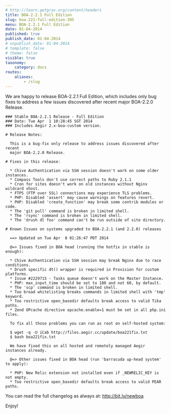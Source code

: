 ```yaml
---
# http://learn.getgrav.org/content/headers
title: BOA-2.2.1 Full Edition
slug: boa-221-full-edition-305
menu: BOA-2.2.1 Full Edition
date: 01-04-2014
published: true
publish_date: 01-04-2014
# unpublish_date: 01-04-2014
# template: false
# theme: false
visible: true
taxonomy:
    category: docs
routes:
    aliases:
        - /slug
---
```


 We are happy to release BOA-2.2.1 Full Edition, which includes only bug fixes to address a few issues discovered after recent major BOA-2.2.0 Release.

 
    ### Stable BOA-2.2.1 Release - Full Edition
    ### Date: Tue Apr  1 10:28:45 SGT 2014
    ### Includes Aegir 2.x-boa-custom version.
    
    # Release Notes:
    
      This is a bug-fix only release to address issues discovered after recent
      major BOA-2.2.0 Release.
    
    # Fixes in this release:
    
      * Chive Authentication via SSH session doesn't work on some older instances.
      * Compass Tools don't use correct paths to Ruby 2.1.1
      * Cron for sites doesn't work on old instances without Nginx wildcard vhost.
      * FTPS (FTP over SSL) connections may experience TLS problems.
      * PHP: Disabled 'assert' may cause warnings on features revert.
      * PHP: Disabled 'create_function' may break some contrib modules or code.
      * The 'git pull' command is broken in limited shell.
      * The 'rsync' command is broken in limited shell.
      * The 'drush dl foo' command can't be run outside of site directory.
    
    # Known Issues on systems upgraded to BOA-2.2.1 (and 2.2.0) releases
    
      ==> Updated on Tue Apr  8 01:26:47 PDT 2014
    
      @=> Issues fixed in BOA head (running the hotfix in stable is enough):
    
      * Chive Authentication via SSH session may break Nginx due to race conditions.
      * Drush specific dt() wrapper is required in Provision for custom platforms.
      * Issue #2229715 - Tasks queue doesn't work on the Master Instance.
      * PHP: max_input_time should be set to 180 and not 60, by default.
      * The 'scp' command is broken in limited shell.
      * Too broad whitelisting breaks commands in limited shell with 'tmp' keyword.
      * Too restrictive open_basedir defaults break access to valid Tika paths.
      * Zend OPcache directive opcache.enable=1 must be set in all php.ini files.
    
      To fix all those problems you can run as root on self-hosted system:
    
      $ wget -q -U iCab http://files.aegir.cc/update/boa221fix.txt
      $ bash boa221fix.txt
    
      We have fixed this on all hosted and remotely managed Aegir instances already.
    
      @=> Other issues fixed in BOA head (run 'barracuda up-head system' to apply):
    
      * PHP: New Relic extension not installed even if _NEWRELIC_KEY is not empty.
      * Too restrictive open_basedir defaults break access to valid PEAR paths.
    


 You can read the full changelog as always at: http://bit.ly/newboa

Enjoy!